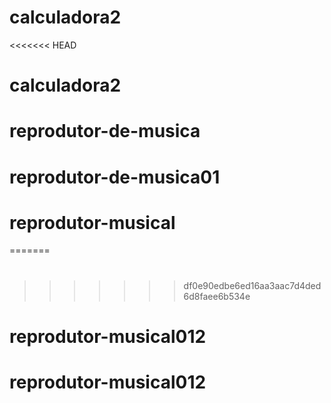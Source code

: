 # calculadora2
<<<<<<< HEAD
# calculadora2
# reprodutor-de-musica
# reprodutor-de-musica01
# reprodutor-musical
=======
#
>>>>>>> df0e90edbe6ed16aa3aac7d4ded6d8faee6b534e
# reprodutor-musical012
# reprodutor-musical012
